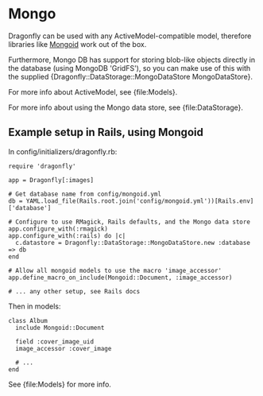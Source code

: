 Mongo
=====
Dragonfly can be used with any ActiveModel-compatible model, therefore libraries like [Mongoid](http://mongoid.org) work out of the box.

Furthermore, Mongo DB has support for storing blob-like objects directly in the database (using MongoDB 'GridFS'),
so you can make use of this with the supplied {Dragonfly::DataStorage::MongoDataStore MongoDataStore}.

For more info about ActiveModel, see {file:Models}.

For more info about using the Mongo data store, see {file:DataStorage}.

Example setup in Rails, using Mongoid
-------------------------------------
In config/initializers/dragonfly.rb:

    require 'dragonfly'

    app = Dragonfly[:images]

    # Get database name from config/mongoid.yml
    db = YAML.load_file(Rails.root.join('config/mongoid.yml'))[Rails.env]['database']

    # Configure to use RMagick, Rails defaults, and the Mongo data store
    app.configure_with(:rmagick)
    app.configure_with(:rails) do |c|
      c.datastore = Dragonfly::DataStorage::MongoDataStore.new :database => db
    end

    # Allow all mongoid models to use the macro 'image_accessor'
    app.define_macro_on_include(Mongoid::Document, :image_accessor)

    # ... any other setup, see Rails docs

Then in models:

    class Album
      include Mongoid::Document

      field :cover_image_uid
      image_accessor :cover_image

      # ...
    end

See {file:Models} for more info.
